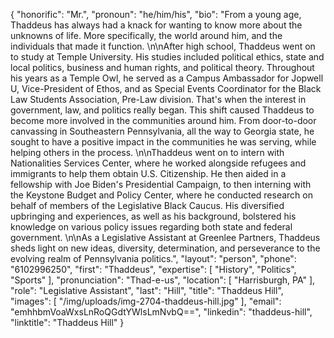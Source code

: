 {
  "honorific": "Mr.",
  "pronoun": "he/him/his",
  "bio": "From a young age, Thaddeus has always had a knack for wanting to know more about the unknowns of life. More specifically, the world around him, and the individuals that made it function. \n\nAfter high school, Thaddeus went on to study at Temple University. His studies included political ethics, state and local politics, business and human rights, and political theory. Throughout his years as a Temple Owl, he served as a Campus Ambassador for Jopwell U, Vice-President of Ethos, and as Special Events Coordinator for the Black Law Students Association, Pre-Law division. That's when the interest in government, law, and politics really began. This shift caused Thaddeus to become more involved in the communities around him. From door-to-door canvassing in Southeastern Pennsylvania, all the way to Georgia state, he sought to have a positive impact in the communities he was serving, while helping others in the process. \n\nThaddeus went on to intern with Nationalities Services Center, where he worked alongside refugees and immigrants to help them obtain U.S. Citizenship. He then aided in a fellowship with Joe Biden's Presidential Campaign, to then interning with the Keystone Budget and Policy Center, where he conducted research on behalf of members of the Legislative Black Caucus. His diversified upbringing and experiences, as well as his background, bolstered his knowledge on various policy issues regarding both state and federal government. \n\nAs a Legislative Assistant at Greenlee Partners, Thaddeus sheds light on new ideas, diversity, determination, and perseverance to the evolving realm of Pennsylvania politics.",
  "layout": "person",
  "phone": "6102996250",
  "first": "Thaddeus",
  "expertise": [
    "History",
    "Politics",
    "Sports"
  ],
  "pronunciation": "Thad-e-us",
  "location": [
    "Harrisburgh, PA"
  ],
  "role": "Legislative Assistant",
  "last": "Hill",
  "title": "Thaddeus Hill",
  "images": [
    "/img/uploads/img-2704-thaddeus-hill.jpg"
  ],
  "email": "emhhbmVoaWxsLnRoQGdtYWlsLmNvbQ==",
  "linkedin": "thaddeus-hill",
  "linktitle": "Thaddeus Hill"
}